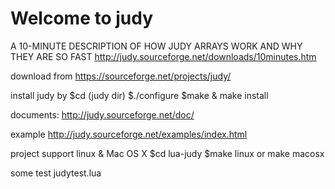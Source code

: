 # Welcome to judy

A 10-MINUTE DESCRIPTION OF HOW JUDY ARRAYS WORK AND WHY THEY ARE SO FAST
http://judy.sourceforge.net/downloads/10minutes.htm

download from
https://sourceforge.net/projects/judy/

install judy by
$cd (judy dir)
$./configure
$make & make install

documents:
http://judy.sourceforge.net/doc/

example
http://judy.sourceforge.net/examples/index.html

project support linux & Mac OS X
$cd lua-judy
$make linux or make macosx


some test
judytest.lua